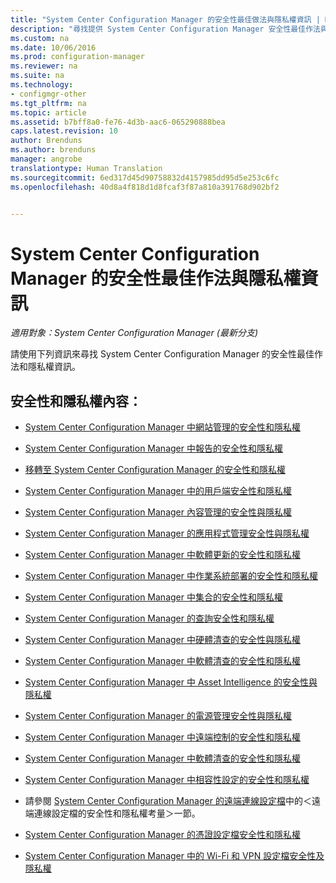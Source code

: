 ```yaml
---
title: "System Center Configuration Manager 的安全性最佳做法與隱私權資訊 | Microsoft Docs"
description: "尋找提供 System Center Configuration Manager 安全性最佳作法與隱私權資訊的資源。"
ms.custom: na
ms.date: 10/06/2016
ms.prod: configuration-manager
ms.reviewer: na
ms.suite: na
ms.technology:
- configmgr-other
ms.tgt_pltfrm: na
ms.topic: article
ms.assetid: b7bff8a0-fe76-4d3b-aac6-065290888bea
caps.latest.revision: 10
author: Brenduns
ms.author: brenduns
manager: angrobe
translationtype: Human Translation
ms.sourcegitcommit: 6ed317d45d90758832d4157985dd95d5e253c6fc
ms.openlocfilehash: 40d8a4f818d1d8fcaf3f87a810a391768d902bf2


---
```

# <a name="security-best-practices-and-privacy-information-for-system-center-configuration-manager"></a>System Center Configuration Manager 的安全性最佳作法與隱私權資訊

*適用對象：System Center Configuration Manager (最新分支)*

請使用下列資訊來尋找 System Center Configuration Manager 的安全性最佳作法和隱私權資訊。  

## <a name="security-and-privacy-content"></a>安全性和隱私權內容：  

-   [System Center Configuration Manager 中網站管理的安全性和隱私權](../../../core/plan-design/hierarchy/security-and-privacy-for-site-administration.md)  

-   [System Center Configuration Manager 中報告的安全性和隱私權](../../../core/servers/manage/security-and-privacy-for-reporting.md)  

-   [移轉至 System Center Configuration Manager 的安全性和隱私權](../../../core/migration/security-and-privacy-for-migration.md)  

-   [System Center Configuration Manager 中的用戶端安全性和隱私權](../../../core/clients/deploy/plan/security-and-privacy-for-clients.md)  

-   [System Center Configuration Manager 內容管理的安全性與隱私權](../../../core/plan-design/hierarchy/security-and-privacy-for-content-management.md)  

-   [System Center Configuration Manager 的應用程式管理安全性與隱私權](../../../apps/plan-design/security-and-privacy-for-application-management.md)  

-   [System Center Configuration Manager 中軟體更新的安全性和隱私權](../../../sum/plan-design/security-and-privacy-for-software-updates.md)  

-   [System Center Configuration Manager 中作業系統部署的安全性和隱私權](../../../osd/plan-design/security-and-privacy-for-operating-system-deployment.md)  

-   [System Center Configuration Manager 中集合的安全性和隱私權](../../../core/clients/manage/collections/security-and-privacy-for-collections.md)  

-   [System Center Configuration Manager 的查詢安全性和隱私權](../../../core/servers/manage/security-and-privacy-for-queries.md)  

-   [System Center Configuration Manager 中硬體清查的安全性與隱私權](../../../core/clients/manage/inventory/security-and-privacy-for-hardware-inventory.md)  

-   [System Center Configuration Manager 中軟體清查的安全性和隱私權](../../../core/clients/manage/inventory/security-and-privacy-for-software-inventory.md)  

-   [System Center Configuration Manager 中 Asset Intelligence 的安全性與隱私權](../../../core/clients/manage/asset-intelligence/security-and-privacy-for-asset-intelligence.md)  

-   [System Center Configuration Manager 的電源管理安全性與隱私權](../../../core/clients/manage/power/security-and-privacy-for-power-management.md)  

-   [System Center Configuration Manager 中遠端控制的安全性和隱私權](../../../core/clients/manage/remote-control/security-and-privacy-for-remote-control.md)  

-   [System Center Configuration Manager 中軟體清查的安全性和隱私權](../../../core/clients/manage/inventory/security-and-privacy-for-software-inventory.md)  

-   [System Center Configuration Manager 中相容性設定的安全性和隱私權](../../../compliance/plan-design/security-and-privacy-for-compliance-settings.md)  

-   請參閱 [System Center Configuration Manager 的遠端連線設定檔](/sccm/compliance/deploy-use/create-remote-connection-profiles)中的＜遠端連線設定檔的安全性和隱私權考量＞一節。  

-   [System Center Configuration Manager 的憑證設定檔安全性和隱私權](../../../protect/plan-design/security-and-privacy-for-certificate-profiles.md)  

-   [System Center Configuration Manager 中的 Wi-Fi 和 VPN 設定檔安全性及隱私權](../../../protect/plan-design/security-and-privacy-for-wifi-vpn-profiles.md)  



<!--HONumber=Dec16_HO3-->


